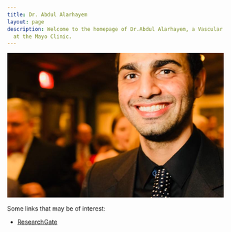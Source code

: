 ```yaml
---
title: Dr. Abdul Alarhayem
layout: page
description: Welcome to the homepage of Dr.Abdul Alarhayem, a Vascular Surgery fellow
  at the Mayo Clinic.
---
```


![Dr.Abdul Alarhayem](./media/abdul-alarhayem-2.jpeg)

Some links that may be of interest:

- [ResearchGate](https://www.researchgate.net/profile/Abdul_Alarhayem)